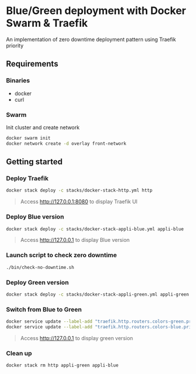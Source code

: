 # Blue/Green deployment with Docker Swarm & Traefik

An implementation of zero downtime deployment pattern using Traefik priority

## Requirements

### Binaries

- docker
- curl

### Swarm

Init cluster and create network

```bash
docker swarm init
docker network create -d overlay front-network
```

## Getting started

### Deploy Traefik

```bash
docker stack deploy -c stacks/docker-stack-http.yml http
```

> Access http://127.0.0.1:8080 to display Traefik UI

### Deploy Blue version

```bash
docker stack deploy -c stacks/docker-stack-appli-blue.yml appli-blue
```

> Access http://127.0.0.1 to display Blue version

### Launch script to check zero downtime

```bash
./bin/check-no-downtime.sh
```

### Deploy Green version

```bash
docker stack deploy -c stacks/docker-stack-appli-green.yml appli-green
```

### Switch from Blue to Green

```bash
docker service update --label-add "traefik.http.routers.colors-green.priority=100" appli-green_colors
docker service update --label-add "traefik.http.routers.colors-blue.priority=0" appli-blue_colors
```

> Access http://127.0.0.1 to display green version

### Clean up

```bash
docker stack rm http appli-green appli-blue
```
